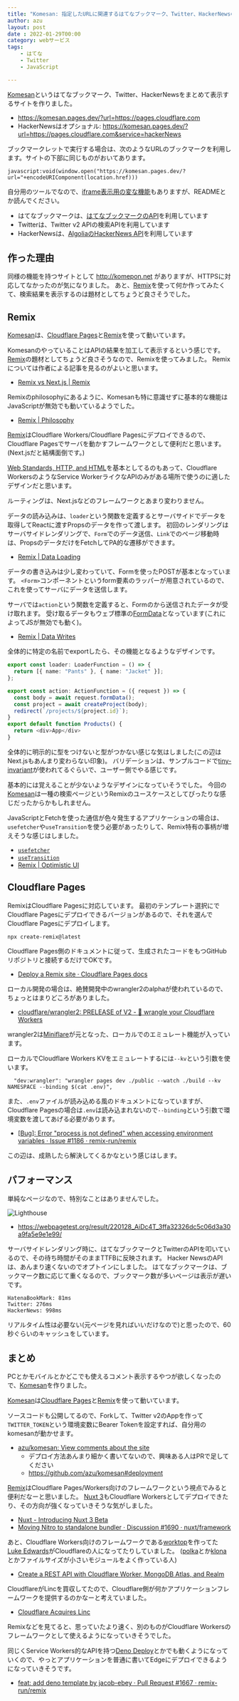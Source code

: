 ```yaml
---
title: "Komesan: 指定したURLに関連するはてなブックマーク、Twitter、HackerNewsのコメントを表示する"
author: azu
layout: post
date : 2022-01-29T00:00
category: webサービス
tags:
    - はてな
    - Twitter
    - JavaScript

---
```


[Komesan](https://komesan.pages.dev/)というはてなブックマーク、Twitter、HackerNewsをまとめて表示するサイトを作りました。

- <https://komesan.pages.dev/?url=https://pages.cloudflare.com>
- HackerNewsはオプショナル: <https://komesan.pages.dev/?url=https://pages.cloudflare.com&service=hackerNews>

ブックマークレットで実行する場合は、次のようなURLのブックマークを利用します。サイトの下部に同じものがおいてあります。

```
javascript:void(window.open("https://komesan.pages.dev/?url="+encodeURIComponent(location.href)))
```

自分用のツールでなので、[iframe表示用の変な機能](https://twitter.com/azu_re/status/1485616669380595718)もありますが、READMEとか読んでください。

- はてなブックマークは、[はてなブックマークのAPI](http://developer.hatena.ne.jp/ja/documents/bookmark/apis/getinfo)を利用しています
- Twitterは、Twitter v2 APIの検索APIを利用しています
- HackerNewsは、[AlgoliaのHackerNews API](https://hn.algolia.com/api/)を利用しています

## 作った理由

同様の機能を持つサイトとして <http://komepon.net> がありますが、HTTPSに対応してなかったのが気になりました。
あと、[Remix](https://remix.run/)を使って何か作ってみたくて、検索結果を表示するのは題材としてちょうど良さそうでした。

## Remix

[Komesan](https://komesan.pages.dev/)は、[Cloudflare Pages](https://pages.cloudflare.com/)と[Remix](https://remix.run/)を使って動いています。

KomesanのやっていることはAPIの結果を加工して表示するという感じです。
[Remix](https://remix.run/)の題材としてちょうど良さそうなので、Remixを使ってみました。
Remixについては作者による記事を見るのがよいと思います。

- [Remix vs Next.js | Remix](https://remix.run/blog/remix-vs-next)

Remixのphilosophyにあるように、Komesanも特に意識せずに基本的な機能はJavaScriptが無効でも動いているようでした。

- [Remix | Philosophy](https://remix.run/docs/en/v1/pages/philosophy#progressive-enhancement)

[Remix](https://remix.run/)はCloudflare Workers/Cloudflare Pagesにデプロイできるので、Cloudflare Pagesでサーバを動かすフレームワークとして便利だと思います。(Next.jsだと結構面倒です。)

[Web Standards, HTTP, and HTML](https://remix.run/docs/en/v1/pages/philosophy#web-standards-http-and-html)を基本としてるのもあって、Cloudflare WorkersのようなService WorkerライクなAPIのみがある場所で使うのに適したデザインだと思います。

ルーティングは、Next.jsなどのフレームワークとあまり変わりません。

データの読み込みは、`loader`という関数を定義するとサーバサイドでデータを取得してReactに渡すPropsのデータを作って渡します。
初回のレンダリングはサーバサイドレンダリングで、`Form`でのデータ送信、`Link`でのページ移動時は、PropsのデータだけをFetchしてPA的な遷移ができます。

- [Remix | Data Loading](https://remix.run/docs/en/v1/guides/data-loading)

データの書き込みは少し変わっていて、Formを使ったPOSTが基本となっています。
`<Form>`コンポーネントというform要素のラッパーが用意されているので、これを使ってサーバにデータを送信します。

サーバでは`action`という関数を定義すると、Formのから送信されたデータが受け取れます。
受け取るデータもウェブ標準の[FormData](https://developer.mozilla.org/ja/docs/Web/API/FormData)となっています(これによってJSが無効でも動く)。

- [Remix | Data Writes](https://remix.run/docs/en/v1/guides/data-writes)

全体的に特定の名前でexportしたら、その機能となるようなデザインです。

```ts
export const loader: LoaderFunction = () => {
  return [{ name: "Pants" }, { name: "Jacket" }];
};

export const action: ActionFunction = ({ request }) => {
  const body = await request.formData();
  const project = await createProject(body);
  redirect(`/projects/${project.id}`);
}
export default function Products() {
  return <div>App</div>
}
```

全体的に明示的に型をつけないと型がつかない感じな気はしました(この辺はNext.jsもあんまり変わらない印象)。
バリデーションは、サンプルコードで[tiny-invariant](https://github.com/alexreardon/tiny-invariant)が使われてるぐらいで、ユーザー側でやる感じです。

基本的には覚えることが少ないようなデザインになっていそうでした。
今回の[Komesan](https://komesan.pages.dev/)は一種の検索ページというRemixのユースケースとしてぴったりな感じだったからかもしれません。

JavaScriptとFetchを使った通信が色々発生するアプリケーションの場合は、`usefetcher`や`useTransition`を使う必要があったりして、Remix特有の事柄が増えそうな感じはしました。

- [`usefetcher`](https://remix.run/docs/en/v1/api/remix#usefetcher)
- [`useTransition`](https://remix.run/docs/en/v1/api/remix#usetransition)
- [Remix | Optimistic UI](https://remix.run/docs/en/v1/guides/optimistic-ui)

## Cloudflare Pages

RemixはCloudflare Pagesに対応しています。
最初のテンプレート選択にでCloudflare Pagesにデプロイできるバージョンがあるので、それを選んでCloudflare Pagesにデプロイします。

```
npx create-remix@latest
```

Cloudflare Pages側のドキュメントに従って、生成されたコードをもつGitHubリポジトリと接続するだけでOKです。

- [Deploy a Remix site · Cloudflare Pages docs](https://developers.cloudflare.com/pages/framework-guides/remix)

ローカル開発の場合は、絶賛開発中のwrangler2のalphaが使われているので、ちょっとはまりどころがありました。

- [cloudflare/wrangler2: PRELEASE of V2 - 🤠 wrangle your Cloudflare Workers](https://github.com/cloudflare/wrangler2)

wrangler2は[Miniflare](https://github.com/cloudflare/miniflare)が元となった、ローカルでのエミュレート機能が入っています。

ローカルでCloudflare Workers KVをエミュレートするには`--kv`という引数を使います。

      "dev:wrangler": "wrangler pages dev ./public --watch ./build --kv NAMESPACE --binding $(cat .env)",

また、`.env`ファイルが読み込める風のドキュメントになっていますが、Cloudflare Pagesの場合は`.env`は読み込まれないので`--binding`という引数で環境変数を渡してあげる必要があります。

- [[Bug]: Error &quot;process is not defined&quot; when accessing environment variables · Issue #1186 · remix-run/remix](https://github.com/remix-run/remix/issues/1186#issuecomment-1019595844)

この辺は、成熟したら解決してくるかなという感じはします。

## パフォーマンス

単純なページなので、特別なことはありませんでした。

![Lighthouse](https://efcl.info/wp-content/uploads/2022/01/28-1643381567.png)

- <https://webpagetest.org/result/220128_AiDc4T_3ffa32326dc5c06d3a30a9fa5e9e1e99/>

サーバサイドレンダリング時に、はてなブックマークとTwitterのAPIを叩いているので、その待ち時間がそのままTTFBに反映されます。
Hacker NewsのAPIは、あんまり速くないのでオプトインにしました。
はてなブックマークは、ブックマーク数に応じて重くなるので、ブックマーク数が多いページは表示が遅いです。

```
HatenaBookMark: 81ms
Twitter: 276ms
HackerNews: 998ms
```

リアルタイム性は必要ない(元ページを見ればいいだけなので)と思ったので、60秒ぐらいのキャッシュをしています。

## まとめ

PCとかモバイルとかどこでも使えるコメント表示するやつが欲しくなったので、[Komesan](https://komesan.pages.dev/)を作りました。

[Komesan](https://komesan.pages.dev/)は[Cloudflare Pages](https://pages.cloudflare.com/)と[Remix](https://remix.run/docs/en/v1/api/remix#usefetcher)を使って動いています。

ソースコードも公開してるので、Forkして、Twitter v2のAppを作って`TWITTER_TOKEN`という環境変数にBearer Tokenを設定すれば、自分用のkomesanが動かせます。

- [azu/komesan: View comments about the site](https://github.com/azu/komesan)
  - デプロイ方法あんまり細かく書いてないので、興味ある人はPRで足してください
  - <https://github.com/azu/komesan#deployment>

[Remix](https://remix.run/)はCloudflare Pages/Workers向けのフレームワークという視点でみると便利だなーと思いました。
[Nuxt 3](https://v3.nuxtjs.org/)もCloudflare Workersとしてデプロイできたり、その方向が強くなっていきそうな気がしました。

- [Nuxt - Introducing Nuxt 3 Beta](https://nuxtjs.org/ja/announcements/nuxt3-beta)
- [Moving Nitro to standalone bundler · Discussion #1690 · nuxt/framework](https://github.com/nuxt/framework/discussions/1690)

あと、Cloudflare Workers向けのフレームワークである[worktop](https://github.com/lukeed/worktop)を作ってた[Luke Edwards](https://github.com/lukeed)がCloudflareの人になってたりしていました。
([polka](https://github.com/lukeed/polka)とか[klona](https://github.com/lukeed/klona)とかファイルサイズが小さいモジュールをよく作っている人)

- [Create a REST API with Cloudflare Worker, MongoDB Atlas, and Realm](https://www.mongodb.com/developer/how-to/cloudflare-worker-rest-api-realm/)

CloudflareがLincを買収してたので、Cloudflare側が何かアプリケーションフレームワークを提供するのかなーと考えていました。

- [Cloudflare Acquires Linc](https://blog.cloudflare.com/cloudflare-acquires-linc/)

Remixなどを見てると、思っていたより速く、別のものがCloudflare Workersのフレームワークとして使えるようになっていきそうでした。

同じくService Workers的なAPIを持つ[Deno Deploy](https://deno.com/deploy)とかでも動くようになっていくので、やっとアプリケーションを普通に書いてEdgeにデプロイできるようになっていきそうです。

- [feat: add deno template by jacob-ebey · Pull Request #1667 · remix-run/remix](https://github.com/remix-run/remix/pull/1667)